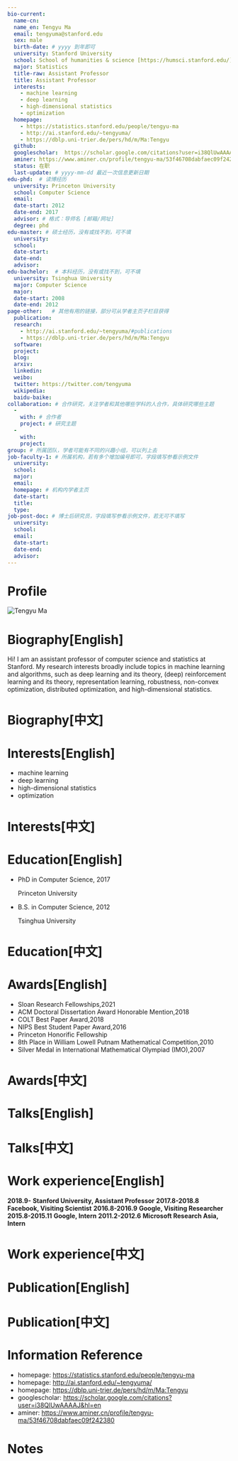 ```yaml
---
bio-current:
  name-cn: 
  name_en: Tengyu Ma
  email: tengyuma@stanford.edu
  sex: male
  birth-date: # yyyy 到年即可
  university: Stanford University 
  school: School of humanities & science [https://humsci.stanford.edu/]
  major: Statistics
  title-raw: Assistant Professor
  title: Assistant Professor
  interests: 
    - machine learning
    - deep learning
    - high-dimensional statistics
    - optimization
  homepage: 
    - https://statistics.stanford.edu/people/tengyu-ma
    - http://ai.stanford.edu/~tengyuma/
    - https://dblp.uni-trier.de/pers/hd/m/Ma:Tengyu
  github: 
  googlescholar:  https://scholar.google.com/citations?user=i38QlUwAAAAJ&hl=en 
  aminer: https://www.aminer.cn/profile/tengyu-ma/53f46708dabfaec09f242380
  status: 在职
  last-update: # yyyy-mm-dd 最近一次信息更新日期
edu-phd:  # 读博经历
  university: Princeton University
  school: Computer Science
  email: 
  date-start: 2012
  date-end: 2017
  advisor: # 格式：导师名 [邮箱/网址]
  degree: phd
edu-master: # 硕士经历，没有或找不到，可不填
  university: 
  school: 
  date-start: 
  date-end: 
  advisor:
edu-bachelor:  # 本科经历，没有或找不到，可不填
  university: Tsinghua University
  major: Computer Science
  major: 
  date-start: 2008
  date-end: 2012
page-other:   # 其他有用的链接，部分可从学者主页子栏目获得
  publication: 
  research: 
    - http://ai.stanford.edu/~tengyuma/#publications
    - https://dblp.uni-trier.de/pers/hd/m/Ma:Tengyu
  software: 
  project: 
  blog: 
  arxiv: 
  linkedin: 
  weibo:
  twitter: https://twitter.com/tengyuma
  wikipedia:
  baidu-baike:
collaboration: # 合作研究，关注学者和其他哪些学科的人合作，具体研究哪些主题
  - 
    with: # 合作者
    project: # 研究主题
  - 
    with: 
    project: 
group: # 所属团队，学者可能有不同的兴趣小组，可以列上去
job-faculty-1: # 所属机构，若有多个增加编号即可，字段填写参看示例文件
  university: 
  school: 
  major: 
  email: 
  homepage: # 机构内学者主页
  date-start: 
  title: 
  type: 
job-post-doc: # 博士后研究员，字段填写参看示例文件，若无可不填写
  university: 
  school: 
  email: 
  date-start: 
  date-end: 
  advisor: 
---
```


# Profile

![Tengyu Ma](https://statistics.stanford.edu/sites/g/files/sbiybj6031/f/styles/large-square/public/Tengyu-Ma.jpg?itok=fCPmdcoo)

# Biography[English]

Hi! I am an assistant professor of computer science and statistics at Stanford. My research interests broadly include topics in machine learning and algorithms, such as deep learning and its theory, (deep) reinforcement learning and its theory, representation learning, robustness, non-convex optimization, distributed optimization, and high-dimensional statistics.

# Biography[中文]

# Interests[English]

- machine learning
- deep learning
- high-dimensional statistics
- optimization

# Interests[中文]

# Education[English]

- PhD in Computer Science, 2017
    
    Princeton University

- B.S. in Computer Science, 2012
    
    Tsinghua University

# Education[中文]

# Awards[English]

- Sloan Research Fellowships,2021
- ACM Doctoral Dissertation Award Honorable Mention,2018
- COLT Best Paper Award,2018
- NIPS Best Student Paper Award,2016
- Princeton Honorific Fellowship
- 8th Place in William Lowell Putnam Mathematical Competition,2010
- Silver Medal in International Mathematical Olympiad (IMO),2007

# Awards[中文]

# Talks[English]

# Talks[中文]

# Work experience[English]

**2018.9-** **Stanford University, Assistant Professor**
**2017.8-2018.8** **Facebook, Visiting Scientist**
**2016.8-2016.9** **Google, Visiting Researcher**
**2015.8-2015.11** **Google, Intern**
**2011.2-2012.6** **Microsoft Research Asia, Intern**

# Work experience[中文]

# Publication[English]

# Publication[中文]

# Information Reference

- homepage: https://statistics.stanford.edu/people/tengyu-ma
- homepage: http://ai.stanford.edu/~tengyuma/
- homepage: https://dblp.uni-trier.de/pers/hd/m/Ma:Tengyu
- googlescholar:  https://scholar.google.com/citations?user=i38QlUwAAAAJ&hl=en 
- aminer: https://www.aminer.cn/profile/tengyu-ma/53f46708dabfaec09f242380

# Notes